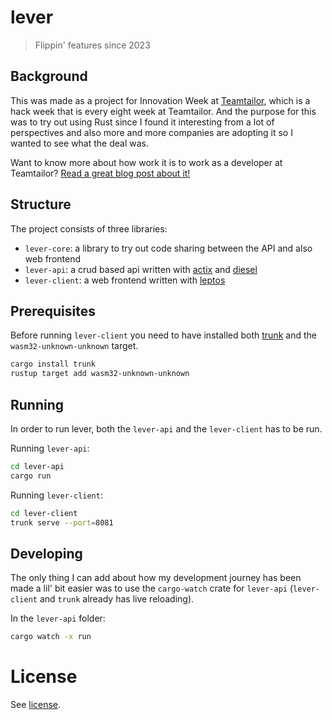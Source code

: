# lever
> Flippin' features since 2023

## Background

This was made as a project for Innovation Week at [Teamtailor](https://www.teamtailor.com/), which is a hack week that is every eight week at Teamtailor. And the purpose for this was to try out using Rust since I found it interesting from a lot of perspectives and also more and more companies are adopting it so I wanted to see what the deal was.

Want to know more about how work it is to work as a developer at Teamtailor? [Read a great blog post about it!](https://career.teamtailor.com/posts/building-teamtailor-how-we-work-in-the-product-team)

## Structure

The project consists of three libraries:

* `lever-core`: a library to try out code sharing between the API and also web frontend
* `lever-api`: a crud based api written with [actix](https://actix.rs/) and [diesel](https://diesel.rs/)
* `lever-client`: a web frontend written with [leptos](https://leptos.dev/)

## Prerequisites

Before running `lever-client` you need to have installed both [trunk](https://trunkrs.dev/) and the `wasm32-unknown-unknown` target.

```sh
cargo install trunk
rustup target add wasm32-unknown-unknown
```

## Running

In order to run lever, both the `lever-api` and the `lever-client` has to be run.

Running `lever-api`:
```sh
cd lever-api
cargo run
```

Running `lever-client`:
```sh
cd lever-client
trunk serve --port=8081
```

## Developing

The only thing I can add about how my development journey has been made a lil' bit easier was to use the `cargo-watch` crate for `lever-api` (`lever-client` and `trunk` already has live reloading).

In the `lever-api` folder:
```sh
cargo watch -x run
```

# License

See [license](./LICENSE).